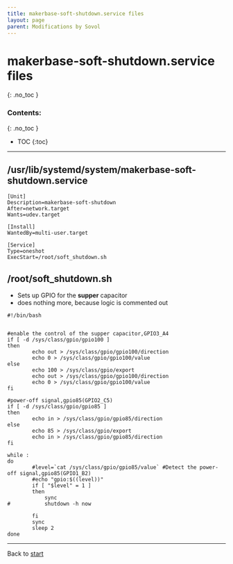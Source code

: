 ```yaml
---
title: makerbase-soft-shutdown.service files
layout: page
parent: Modifications by Sovol
---
```

# makerbase-soft-shutdown.service files
{: .no_toc }
### Contents:
{: .no_toc }
- TOC
{:toc}
----

## /usr/lib/systemd/system/makerbase-soft-shutdown.service
```
[Unit]
Description=makerbase-soft-shutdown
After=network.target
Wants=udev.target

[Install]
WantedBy=multi-user.target

[Service]
Type=oneshot
ExecStart=/root/soft_shutdown.sh
```

## /root/soft_shutdown.sh
  * Sets up GPIO for the **supper** capacitor
  * does nothing more, because logic is commented out

```
#!/bin/bash


#enable the control of the supper capacitor,GPIO3_A4
if [ -d /sys/class/gpio/gpio100 ]
then
        echo out > /sys/class/gpio/gpio100/direction
        echo 0 > /sys/class/gpio/gpio100/value
else
        echo 100 > /sys/class/gpio/export
        echo out > /sys/class/gpio/gpio100/direction
        echo 0 > /sys/class/gpio/gpio100/value
fi

#power-off signal,gpio85(GPIO2_C5)
if [ -d /sys/class/gpio/gpio85 ]
then
        echo in > /sys/class/gpio/gpio85/direction
else
        echo 85 > /sys/class/gpio/export
        echo in > /sys/class/gpio/gpio85/direction
fi

while :
do
        #level=`cat /sys/class/gpio/gpio85/value` #Detect the power-off signal,gpio85(GPIO1_B2)
        #echo "gpio:$((level))"
        if [ "$level" = 1 ]
        then		
			sync
#           shutdown -h now

        fi
        sync
        sleep 2
done
```

----
Back to [start](index.html)
